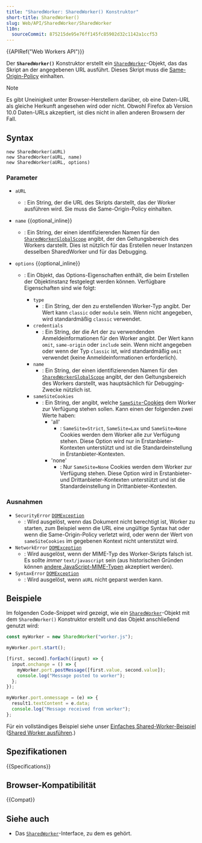 ```yaml
---
title: "SharedWorker: SharedWorker() Konstruktor"
short-title: SharedWorker()
slug: Web/API/SharedWorker/SharedWorker
l10n:
  sourceCommit: 875215de95e76ff145fc85902d32c1142a1ccf53
---
```


{{APIRef("Web Workers API")}}

Der **`SharedWorker()`** Konstruktor erstellt ein
[`SharedWorker`](/de/docs/Web/API/SharedWorker)-Objekt, das das Skript an der angegebenen URL ausführt. Dieses
Skript muss die [Same-Origin-Policy](/de/docs/Web/Security/Same-origin_policy) einhalten.

> [!NOTE]
> Es gibt Uneinigkeit unter Browser-Herstellern darüber,
> ob eine Daten-URL als gleiche Herkunft angesehen wird oder nicht. Obwohl Firefox ab Version 10.0
> Daten-URLs akzeptiert, ist dies nicht in allen anderen
> Browsern der Fall.

## Syntax

```js-nolint
new SharedWorker(aURL)
new SharedWorker(aURL, name)
new SharedWorker(aURL, options)
```

### Parameter

- `aURL`
  - : Ein String, der die URL des Skripts darstellt, das der Worker ausführen wird. Sie muss die Same-Origin-Policy einhalten.
- `name` {{optional_inline}}
  - : Ein String, der einen identifizierenden Namen für den
    [`SharedWorkerGlobalScope`](/de/docs/Web/API/SharedWorkerGlobalScope) angibt, der den Geltungsbereich des Workers darstellt. Dies ist nützlich für das Erstellen neuer Instanzen desselben SharedWorker und für das Debugging.
- `options` {{optional_inline}}

  - : Ein Objekt, das Options-Eigenschaften enthält, die beim Erstellen der Objektinstanz festgelegt werden können. Verfügbare Eigenschaften sind wie folgt:

    - `type`
      - : Ein String, der den zu erstellenden Worker-Typ angibt. Der Wert kann `classic` oder `module` sein. Wenn nicht angegeben, wird standardmäßig `classic` verwendet.
    - `credentials`
      - : Ein String, der die Art der
        zu verwendenden Anmeldeinformationen für den Worker angibt. Der Wert kann `omit`,
        `same-origin` oder `include` sein. Wenn nicht angegeben oder wenn der Typ `classic` ist, wird standardmäßig `omit` verwendet (keine Anmeldeinformationen erforderlich).
    - `name`
      - : Ein String, der einen
        identifizierenden Namen für den [`SharedWorkerGlobalScope`](/de/docs/Web/API/SharedWorkerGlobalScope) angibt, der den Geltungsbereich des Workers darstellt, was hauptsächlich für Debugging-Zwecke nützlich ist.
    - `sameSiteCookies`
      - : Ein String, der angibt, welche [`SameSite`-Cookies](/de/docs/Web/HTTP/Headers/Set-Cookie#samesitesamesite-value)
        dem Worker zur Verfügung stehen sollen. Kann einen der folgenden zwei Werte haben:
        - 'all'
          - : `SameSite=Strict`, `SameSite=Lax` und `SameSite=None` Cookies werden dem Worker alle zur Verfügung stehen.
            Diese Option wird nur in Erstanbieter-Kontexten unterstützt und ist die Standardeinstellung in Erstanbieter-Kontexten.
        - 'none'
          - : Nur `SameSite=None` Cookies werden dem Worker zur Verfügung stehen. Diese Option wird in Erstanbieter-
            und Drittanbieter-Kontexten unterstützt und ist die Standardeinstellung in Drittanbieter-Kontexten.

### Ausnahmen

- `SecurityError` [`DOMException`](/de/docs/Web/API/DOMException)
  - : Wird ausgelöst, wenn das Dokument nicht berechtigt ist, Worker zu starten, zum Beispiel wenn die URL eine ungültige Syntax hat oder wenn die Same-Origin-Policy verletzt wird, oder wenn der Wert von `sameSiteCookies` im gegebenen Kontext nicht unterstützt wird.
- `NetworkError` [`DOMException`](/de/docs/Web/API/DOMException)
  - : Wird ausgelöst, wenn der MIME-Typ des Worker-Skripts falsch ist. Es sollte _immer_ `text/javascript` sein (aus historischen Gründen können [andere JavaScript-MIME-Typen](/de/docs/Web/HTTP/MIME_types#textjavascript) akzeptiert werden).
- `SyntaxError` [`DOMException`](/de/docs/Web/API/DOMException)
  - : Wird ausgelöst, wenn `aURL` nicht geparst werden kann.

## Beispiele

Im folgenden Code-Snippet wird gezeigt, wie ein [`SharedWorker`](/de/docs/Web/API/SharedWorker)-Objekt mit
dem `SharedWorker()` Konstruktor erstellt und das Objekt anschließend genutzt wird:

```js
const myWorker = new SharedWorker("worker.js");

myWorker.port.start();

[first, second].forEach((input) => {
  input.onchange = () => {
    myWorker.port.postMessage([first.value, second.value]);
    console.log("Message posted to worker");
  };
});

myWorker.port.onmessage = (e) => {
  result1.textContent = e.data;
  console.log("Message received from worker");
};
```

Für ein vollständiges Beispiel siehe unser [Einfaches Shared-Worker-Beispiel](https://github.com/mdn/dom-examples/tree/main/web-workers/simple-shared-worker) ([Shared Worker ausführen](https://mdn.github.io/dom-examples/web-workers/simple-shared-worker/).)

## Spezifikationen

{{Specifications}}

## Browser-Kompatibilität

{{Compat}}

## Siehe auch

- Das [`SharedWorker`](/de/docs/Web/API/SharedWorker)-Interface, zu dem es gehört.
